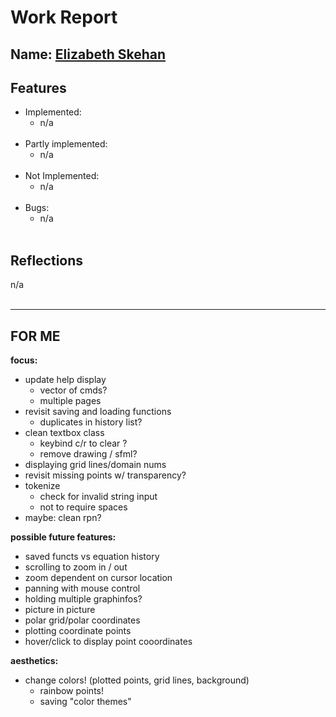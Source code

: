 # Work Report
## Name: <ins> Elizabeth Skehan </ins>
## Features
- Implemented:
  - n/a
<br><br>
- Partly implemented:
  - n/a
<br><br>
- Not Implemented:
  - n/a
<br><br>
- Bugs:
  - n/a
<br><br>
## Reflections
n/a
<br><br>

---
## FOR ME

**focus:**
- update help display
  - vector of cmds?
  - multiple pages
- revisit saving and loading functions
  - duplicates in history list?
- clean textbox class
  - keybind c/r to clear ?
  - remove drawing / sfml?
- displaying grid lines/domain nums
- revisit missing points w/ transparency?
- tokenize
  - check for invalid string input
  - not to require spaces
- maybe: clean rpn?

**possible future features:**
- saved functs vs equation history
- scrolling to zoom in / out
- zoom dependent on cursor location
- panning with mouse control
- holding multiple graphinfos?
- picture in picture
- polar grid/polar coordinates
- plotting coordinate points
- hover/click to display point cooordinates

**aesthetics:**
- change colors! (plotted points, grid lines, background)
  - rainbow points!
  - saving "color themes"